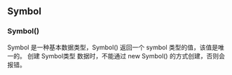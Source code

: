 ## Symbol

### Symbol()

Symbol 是一种基本数据类型，Symbol() 返回一个 symbol 类型的值，该值是唯一的。
创建 Symbol类型 数据时，不能通过 new Symbol() 的方式创建，否则会报错。

